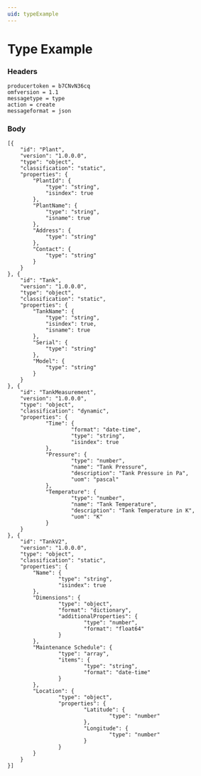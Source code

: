 ```yaml
---
uid: typeExample
---
```


# Type Example


### Headers

    producertoken = b7CNvN36cq
	omfversion = 1.1
    messagetype = type
    action = create
    messageformat = json


### Body

    [{
        "id": "Plant",
        "version": "1.0.0.0",
        "type": "object",
        "classification": "static",
        "properties": {
            "PlantId": {
                "type": "string",
                "isindex": true
            },
            "PlantName": {
                "type": "string",
                "isname": true
            },
            "Address": {
                "type": "string"
            },
            "Contact": {
                "type": "string"
            }
        }
    }, {
        "id": "Tank",
        "version": "1.0.0.0",
        "type": "object",
        "classification": "static",     
        "properties": {
            "TankName": {
                "type": "string",
                "isindex": true,
                "isname": true              
            },
            "Serial": {
                "type": "string"
            },
            "Model": {
                "type": "string"
            }
        }
    }, {
        "id": "TankMeasurement",
        "version": "1.0.0.0",
        "type": "object",
        "classification": "dynamic",
        "properties": {
                "Time": {
                        "format": "date-time",
                        "type": "string",
                        "isindex": true
                },
                "Pressure": {
                        "type": "number",
                        "name": "Tank Pressure",
                        "description": "Tank Pressure in Pa",
                        "uom": "pascal"
                },
                "Temperature": {
                        "type": "number",
                        "name": "Tank Temperature",
                        "description": "Tank Temperature in K",
                        "uom": "K"
                }
        }
	}, {		
        "id": "TankV2",
        "version": "1.0.0.0",
        "type": "object",
        "classification": "static",
        "properties": {
            "Name": {
                    "type": "string",
                    "isindex": true
            },
            "Dimensions": {
                    "type": "object",
                    "format": "dictionary",
                    "additionalProperties": {
                            "type": "number",
                            "format": "float64"
                    }
            },
            "Maintenance Schedule": {
                    "type": "array",
                    "items": {
                            "type": "string",
                            "format": "date-time"
                    }
            },
            "Location": {
                    "type": "object",
                    "properties": {
                            "Latitude": {
                                    "type": "number"
                            },
                            "Longitude": {
                                    "type": "number"
                            }
                    }
            }
        }
	}]
